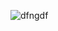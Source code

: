 ![dfngdf](https://user-images.githubusercontent.com/73972922/171685470-8052edb8-e9fa-46c3-b8d0-80397409e454.gif)
